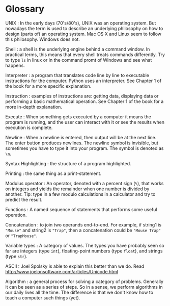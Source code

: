 # Glossary

UNIX
: In the early days (70's/80's), UNIX was an operating system. But nowadays the term is used to describe an underlying philosophy on how to design (parts of) an operating system. Mac OS X and Linux seem to follow this philosophy. Windows does not.

Shell
: a shell is the underlying engine behind a command window. In practical terms, this means that every shell treats commands differently. Try to type `ls` in linux or in the command promt of Windows and see what happens.

Interpreter
: a program that translates code line by line to executable instructions for the computer. Python uses an interpreter. See Chapter 1 of the book for a more specific explanation.

Instruction
: examples of instructions are: getting data, displaying data or performing a basic mathematical operation. See Chapter 1 of the book for a more in-depth explanation.

Execute
: When something gets executed by a computer it means the program is running, and the user can interact with it or see the results when execution is complete.

Newline
: When a newline is entered, then output will be at the next line. The enter button produces newlines. The newline symbol is invisible, but sometimes you have to type it into your program. The symbol is denoted as `\n`.

Syntax Highlighting
: the structure of a program highlighted.

Printing
: the same thing as a print-statement.

Modulus operator
: An operator, denoted with a percent sign (`%`), that works on integers and yields the remainder when one number is divided by another. Tip: type in a few modulo calculations in a calculator and try to predict the result.

Functions
: A named sequence of statements that performs some useful operation. 

Concatenation
: to join two operands end-to-end. For example, if string1 is `"Mouse"` and string2 is `"Trap"`, then a concatenation could be `"Mouse Trap"` or `"TrapMouse"`.

Variable types
: A category of values. The types you have probably seen so far are integers (type `int`), floating-point numbers (type `float`), and strings (type `str`).

ASCII
: Joel Spolsky is able to explain this better than we do. Read <http://www.joelonsoftware.com/articles/Unicode.html>

Algorithm
: a general process for solving a category of problems. Generally it can be seen as a series of steps. So in a sense, we perform algorithms in our daily lives all the time. The difference is that we don't know how to teach a computer such things (yet).
